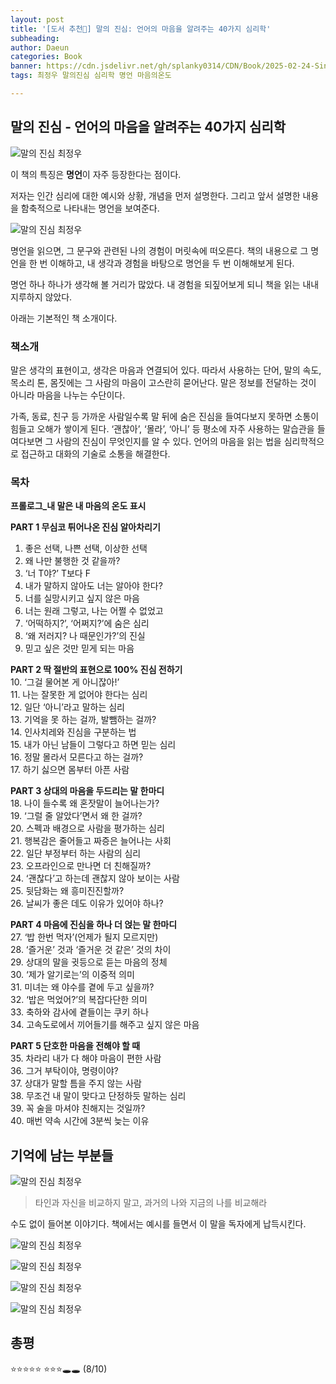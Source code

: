 ```yaml
---
layout: post
title: '[도서 추천📖] 말의 진심: 언어의 마음을 알려주는 40가지 심리학'
subheading: 
author: Daeun
categories: Book
banner: https://cdn.jsdelivr.net/gh/splanky0314/CDN/Book/2025-02-24-Sincerity_of_words/1.jpg
tags: 최정우 말의진심 심리학 명언 마음의온도

---
```


## 말의 진심 - 언어의 마음을 알려주는 40가지 심리학

![말의 진심 최정우](https://cdn.jsdelivr.net/gh/splanky0314/CDN/Book/2025-02-24-Sincerity_of_words/1.jpg)

이 책의 특징은 **명언**이 자주 등장한다는 점이다.
 
저자는 인간 심리에 대한 예시와 상황, 개념을 먼저 설명한다. 그리고 앞서 설명한 내용을 함축적으로 나타내는 명언을 보여준다. 

![말의 진심 최정우](https://cdn.jsdelivr.net/gh/splanky0314/CDN/Book/2025-02-24-Sincerity_of_words/%20%282%29.jpg)

명언을 읽으면, 그 문구와 관련된 나의 경험이 머릿속에 떠오른다. 책의 내용으로 그 명언을 한 번 이해하고, 내 생각과 경험을 바탕으로 명언을 두 번 이해해보게 된다. 

명언 하나 하나가 생각해 볼 거리가 많았다. 내 경험을 되짚어보게 되니 책을 읽는 내내 지루하지 않았다.

아래는 기본적인 책 소개이다.

### 책소개

말은 생각의 표현이고, 생각은 마음과 연결되어 있다. 따라서 사용하는 단어, 말의 속도, 목소리 톤, 몸짓에는 그 사람의 마음이 고스란히 묻어난다. 말은 정보를 전달하는 것이 아니라 마음을 나누는 수단이다.  
  
가족, 동료, 친구 등 가까운 사람일수록 말 뒤에 숨은 진심을 들여다보지 못하면 소통이 힘들고 오해가 쌓이게 된다. ‘괜찮아’, ‘몰라’, ‘아니’ 등 평소에 자주 사용하는 말습관을 들여다보면 그 사람의 진심이 무엇인지를 알 수 있다. 언어의 마음을 읽는 법을 심리학적으로 접근하고 대화의 기술로 소통을 해결한다.

### 목차

**프롤로그_내 말은 내 마음의 온도 표시**
  
**PART 1 무심코 튀어나온 진심 알아차리기**  
1. 좋은 선택, 나쁜 선택, 이상한 선택  
2. 왜 나만 불행한 것 같을까?  
3. ‘너 T야?’ T보다 F  
4. 내가 말하지 않아도 너는 알아야 한다?  
5. 너를 실망시키고 싶지 않은 마음  
6. 너는 원래 그렇고, 나는 어쩔 수 없었고  
7. ‘어떡하지?’, ‘어쩌지?’에 숨은 심리  
8. ‘왜 저러지? 나 때문인가?’의 진실  
9. 믿고 싶은 것만 믿게 되는 마음  
  
**PART 2 딱 절반의 표현으로 100% 진심 전하기**  
10. ‘그걸 물어본 게 아니잖아!’  
11. 나는 잘못한 게 없어야 한다는 심리  
12. 일단 ‘아니’라고 말하는 심리  
13. 기억을 못 하는 걸까, 발뺌하는 걸까?  
14. 인사치레와 진심을 구분하는 법  
15. 내가 아닌 남들이 그렇다고 하면 믿는 심리  
16. 정말 몰라서 모른다고 하는 걸까?  
17. 하기 싫으면 몸부터 아픈 사람  
  
**PART 3 상대의 마음을 두드리는 말 한마디**  
18. 나이 들수록 왜 혼잣말이 늘어나는가?  
19. ‘그럴 줄 알았다’면서 왜 한 걸까?  
20. 스펙과 배경으로 사람을 평가하는 심리  
21. 행복감은 줄어들고 짜증은 늘어나는 사회  
22. 일단 부정부터 하는 사람의 심리  
23. 오프라인으로 만나면 더 친해질까?  
24. ‘괜찮다’고 하는데 괜찮지 않아 보이는 사람  
25. 뒷담화는 왜 흥미진진할까?  
26. 날씨가 좋은 데도 이유가 있어야 하나?  
  
**PART 4 마음에 진심을 하나 더 얹는 말 한마디**  
27. ‘밥 한번 먹자’(언제가 될지 모르지만)  
28. ‘즐거운’ 것과 ‘즐거운 것 같은’ 것의 차이  
29. 상대의 말을 귓등으로 듣는 마음의 정체  
30. ‘제가 알기로는’의 이중적 의미  
31. 미녀는 왜 야수를 곁에 두고 싶을까?  
32. ‘밥은 먹었어?’의 복잡다단한 의미  
33. 축하와 감사에 곁들이는 쿠키 하나  
34. 고속도로에서 끼어들기를 해주고 싶지 않은 마음  
  
**PART 5 단호한 마음을 전해야 할 때**  
35. 차라리 내가 다 해야 마음이 편한 사람  
36. 그거 부탁이야, 명령이야?  
37. 상대가 말할 틈을 주지 않는 사람  
38. 무조건 내 말이 맞다고 단정하듯 말하는 심리  
39. 꼭 술을 마셔야 친해지는 것일까?  
40. 매번 약속 시간에 3분씩 늦는 이유

## 기억에 남는 부분들

![말의 진심 최정우](https://cdn.jsdelivr.net/gh/splanky0314/CDN/Book/2025-02-24-Sincerity_of_words/%20%281%29.jpg)

> 타인과 자신을 비교하지 말고, 과거의 나와 지금의 나를 비교해라

수도 없이 들어본 이야기다. 책에서는 예시를 들면서 이 말을 독자에게 납득시킨다.

![말의 진심 최정우](https://cdn.jsdelivr.net/gh/splanky0314/CDN/Book/2025-02-24-Sincerity_of_words/%20%282%29.jpg)

![말의 진심 최정우](https://cdn.jsdelivr.net/gh/splanky0314/CDN/Book/2025-02-24-Sincerity_of_words/%20%283%29.jpg)

![말의 진심 최정우](https://cdn.jsdelivr.net/gh/splanky0314/CDN/Book/2025-02-24-Sincerity_of_words/%20%284%29.jpg)

![말의 진심 최정우](https://cdn.jsdelivr.net/gh/splanky0314/CDN/Book/2025-02-24-Sincerity_of_words/%20%285%29.jpg)

## 총평

⭐⭐⭐⭐⭐ ⭐⭐⭐🕳🕳 (8/10)

